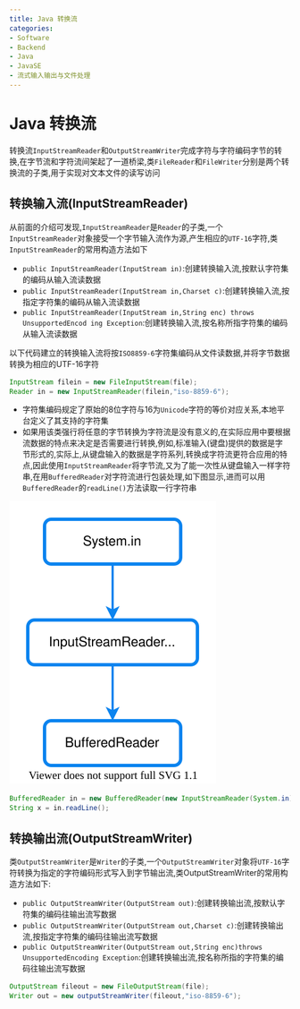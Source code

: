 ```yaml
---
title: Java 转换流
categories:
- Software
- Backend
- Java
- JavaSE
- 流式输入输出与文件处理
---
```

# Java 转换流

转换流`InputStreamReader`和`OutputStreamWriter`完成字符与字符编码字节的转换,在字节流和字符流间架起了一道桥梁,类`FileReader`和`FileWriter`分别是两个转换流的子类,用于实现对文本文件的读写访问

## 转换输入流(InputStreamReader)

从前面的介绍可发现,`InputStreamReader`是`Reader`的子类,一个`InputStreamReader`对象接受一个字节输入流作为源,产生相应的`UTF-16`字符,类`InputStreamReader`的常用构造方法如下

- `public InputStreamReader(InputStream in)`:创建转换输入流,按默认字符集的编码从输入流读数据
- `public InputStreamReader(InputStream in,Charset c)`:创建转换输入流,按指定字符集的编码从输入流读数据
- `public InputStreamReader(InputStream in,String enc) throws UnsupportedEncod ing Exception`:创建转换输入流,按名称所指字符集的编码从输入流读数据

以下代码建立的转换输入流将按`ISO8859-6`字符集编码从文件读数据,并将字节数据转换为相应的UTF-16字符

```java
InputStream filein = new FileInputStream(file);
Reader in = new InputStreamReader(filein,"iso-8859-6");
```

- 字符集编码规定了原始的8位字符与16为`Unicode`字符的等价对应关系,本地平台定义了其支持的字符集
- 如果用该类强行将任意的字节转换为字符流是没有意义的,在实际应用中要根据流数据的特点来决定是否需要进行转换,例如,标准输入(键盘)提供的数据是字节形式的,实际上,从键盘输入的数据是字符系列,转换成字符流更符合应用的特点,因此使用`InputStreamReader`将字节流,又为了能一次性从键盘输入一样字符串,在用`BufferedReader`对字符流进行包装处理,如下图显示,进而可以用`BufferedReader`的`readLine()`方法读取一行字符串


![](https://raw.githubusercontent.com/LuShan123888/Files/main/Pictures/2020-12-10-2020-11-07-Component-Page-2-4724113.svg)

```java
BufferedReader in = new BufferedReader(new InputStreamReader(System.in));
String x = in.readLine();
```

## 转换输出流(OutputStreamWriter)

类`OutputStreamWriter`是`Writer`的子类,一个`OutputStreamWriter`对象将`UTF-16`字符转换为指定的字符编码形式写入到字节输出流,类OutputStreamWriter的常用构造方法如下:

- `public OutputStreamWriter(OutputStream out)`:创建转换输出流,按默认字符集的编码往输出流写数据
- `public OutputStreamWriter(OutputStream out,Charset c)`:创建转换输出流,按指定字符集的编码往输出流写数据
- `public OutputStreamWriter(OutputStream out,String enc)throws UnsupportedEncoding Exception`:创建转换输出流,按名称所指的字符集的编码往输出流写数据

```java
OutputStream fileout = new FileOutputStream(file);
Writer out = new outputStreamWriter(fileout,"iso-8859-6");
```

